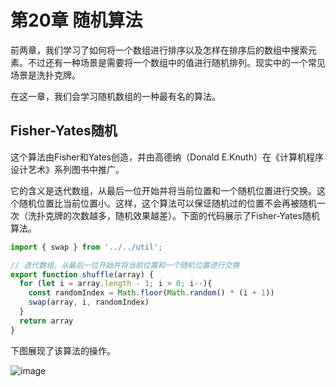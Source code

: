 # 第20章 随机算法
前两章，我们学习了如何将一个数组进行排序以及怎样在排序后的数组中搜索元素。不过还有一种场景是需要将一个数组中的值进行随机排列。现实中的一个常见场景是洗扑克牌。

在这一章，我们会学习随机数组的一种最有名的算法。

## Fisher-Yates随机
这个算法由Fisher和Yates创造，并由高德纳（Donald E.Knuth）在《计算机程序设计艺术》系列图书中推广。

它的含义是迭代数组，从最后一位开始并将当前位置和一个随机位置进行交换。这个随机位置比当前位置小。这样，这个算法可以保证随机过的位置不会再被随机一次（洗扑克牌的次数越多，随机效果越差）。下面的代码展示了Fisher-Yates随机算法。
```js
import { swap } from '../../util';

// 迭代数组，从最后一位开始并将当前位置和一个随机位置进行交换
export function shuffle(array) {
  for (let i = array.length - 1; i > 0; i--){
    const randomIndex = Math.floor(Math.random() * (i + 1))
    swap(array, i, randomIndex)
  }
  return array
}
```

下图展现了该算法的操作。

![image](http://p4ui.toweydoc.tech:20080/images/stydocs/image.4gk1sy0c2by0.png)
